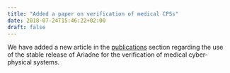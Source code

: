 ```yaml
---
title: "Added a paper on verification of medical CPSs"
date: 2018-07-24T15:46:22+02:00
draft: false
---
```


We have added a new article in the [publications](http://www.ariadne-cps.org/publications/) section regarding the use of the stable release of Ariadne for the verification of medical cyber-physical systems.
